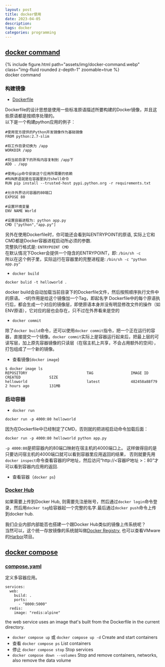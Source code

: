 ```yaml
---
layout: post
title: docker使用
date: 2023-04-05
description: 
tags: docker
categories: programming
---
```


## [docker command](https://docs.docker.com/engine/reference/commandline/cli/)

<div class="row mt-3">
    <div class="col-sm mt-3 mt-md-0">
        {% include figure.html path="assets/img/docker-command.webp" class="img-fluid rounded z-depth-1" zoomable=true %}
    </div>
</div>
<div class="caption">
  docker command
</div>


### 构建镜像 
* [Dockerfile](https://docs.docker.com/engine/reference/builder/)

Dockerfile的设计思想是使用一些标准原语描述所要构建的Docker镜像，并且这些原语都是按顺序处理的。  
以下是一个构建python应用的例子：

```
#使用官方提供的Python开发镜像作为基础镜像
FROM python:2.7-slim

#将工作目录切换为 /app
WORKDIR /app

#将当前目录下的所有内容复制到 /app下
ADD . /app

#使用pip命令安装这个应用所需要的依赖
#RUN原语就是在容器里执行shell命令
RUN pip install --trusted-host pypi.python.org -r requirements.txt

#允许外界访问容器的80端口
EXPOSE 80

#设置环境变量
ENV NAME World

#设置容器进程为: python app.py
CMD ["python","app.py"]   
```

另外在使用Dockerfile时，你可能还会看到叫ENTRYPOINT的原语, 实际上它和CMD都是Docker容器进程启动所必须的参数.  
完整执行格式是: `ENTRYPOINT CMD`  
在默认情况下Docker会提供一个隐含的ENTRYPOINT，即: `/bin/sh -c`  
所以在这个例子里，实际运行在容器里的完整进程是: `/bin/sh -c "python app.py"`

* `docker build`

```
docker bulid -t helloworld . 
```

docker build会自动加载当前目录下的Dockerfile文件，然后按照顺序执行文件中的原语。
-t的作用是给这个镜像加一个Tag，即起名字
Dockerfile中的每个原语执行后，都会生成一个对应的镜像层，即使原语本身并没有明显修改文件的操作（如ENV原语），它对应的层也会存在，只不过在外界看来是空的

* `docker commit`

除了`docker build`命令，还可以使用`docker commit`指令，把一个正在运行的容器，直接提交一个镜像。`docker commit`实际上是容器运行起来后，把最上层的可读写层，加上原先容器镜像的只读层（在宿主机上共享，不会占用额外的空间），打包组成了一个新的镜像。  

* 查看镜像(`docker image`)

```
$ docker image ls
REPOSITORY                           TAG                 IMAGE ID            CREATED             SIZE
helloworld                           latest              482458a88f79        2 hours ago         131MB
```
### 启动容器 
* `docker run`

```
docker run -p 4000:80 helloworld
```
因为在Dockerfile中已经制定了CMD，否则就的把进程启动命令加载后面：
```
docker run -p 4000:80 helloworld python app.py
```
`-p 4000:80`是把容器内的80端口映射在宿主机的4000端口上。
这样做得目的是只要访问宿主机的4000端口就可以看到容器里应用返回的结果，
否则就要先用`docker inspect`命令查看容器的IP地址，然后访问“http://<容器IP地址 >：80”才可以看到容器内应用的返回.

* 查看容器（`docker ps`)

### [Docker Hub](https://hub.docker.com/)
如果需要上传到Docker Hub, 则需要先注册账号，然后通过`docker login`命令登录，然后用`docker tag`给容器起一个完整的名字.最后通过`docker push`命令上传到docker hub.

我们企业内部内部能否也搭建一个跟Docker Hub类似的镜像上传系统呢？  
当然可以，这个统一存放镜像的系统就叫做[Docker Registry](https://docs.docker.com/registry/spec/api/), 也可以查看VMware的[Harbor](https://goharbor.io/)项目。


## [docker compose](https://docs.docker.com/compose/reference/)
### [compose.yaml](https://docs.docker.com/compose/compose-file/)
定义多容器应用。

```
services:
  web:
    build: .
    ports:
      - "8000:5000"
  redis:
    image: "redis:alpine"
```

the web service uses an image that's built from the Dockerfile in the current directory.

* `docker compose up` 或 `docker compose up -d` Create and start containers
* 查看 `docker compose ps` List containers
* 停止 `docker compose stop` Stop services
* `docker compose down --volumes` Stop and remove containers, networks, also remove the data volume 
